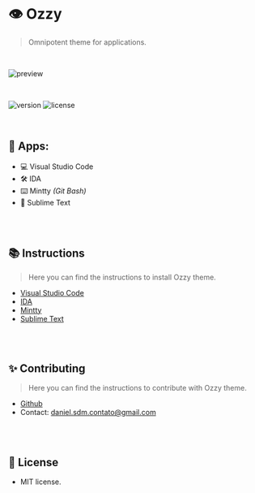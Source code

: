 # 👁 Ozzy
> Omnipotent theme for applications.

<br>

![preview](https://i.imgur.com/l4LKH7Z.jpg)

<br>

![version](https://img.shields.io/badge/VERSION-1.0.2-brightgreen.svg?style=for-the-badge)
![license](https://img.shields.io/badge/LICENSE-MIT-blue.svg?style=for-the-badge)

<br>

## 📱 Apps:
- 💻 Visual Studio Code
- 🛠️ IDA
- ⌨️ Mintty *(Git Bash)*
- 💊 Sublime Text

<br><br>

## 📚 Instructions
> Here you can find the instructions to install Ozzy theme. 

* [Visual Studio Code](https://github.com/oppsec/Ozzy/tree/master/vscode)
* [IDA](https://github.com/oppsec/Ozzy/tree/master/ida)
* [Mintty](https://github.com/oppsec/Ozzy/tree/master/mintty)
* [Sublime Text](https://github.com/oppsec/Ozzy/tree/master/sublime)

<br><br>

## ✨ Contributing
> Here you can find the instructions to contribute with Ozzy theme.

* [Github](https://github.com/oppsec/Ozzy)
* Contact: daniel.sdm.contato@gmail.com

<br><br>

## 📄 License
- MIT license.
